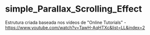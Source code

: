 # simple_Parallax_Scrolling_Effect

Estrutura criada baseada nos vídeos de "Online Tutorials" - https://www.youtube.com/watch?v=TawH-AqHTXc&list=LL&index=2